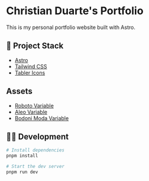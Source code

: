 # Christian Duarte's Portfolio

This is my personal portfolio website built with Astro.

## 🚀 Project Stack

-   [Astro](https://astro.build)
-   [Tailwind CSS](https://tailwindcss.com)
-   [Tabler Icons](https://tablericons.com/)

## Assets

-   [Roboto Variable](https://fonts.google.com/specimen/Roboto)
-   [Aleo Variable](https://fonts.google.com/specimen/Aleo)
-   [Bodoni Moda Variable](https://fonts.google.com/specimen/Bodoni+Moda)

## 🧑‍💻 Development

```bash
# Install dependencies
pnpm install

# Start the dev server
pnpm run dev
```
